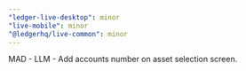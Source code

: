 ```yaml
---
"ledger-live-desktop": minor
"live-mobile": minor
"@ledgerhq/live-common": minor
---
```


MAD - LLM - Add accounts number on asset selection screen.
